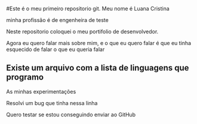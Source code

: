 #Este é o meu primeiro repositorio git.
Meu nome é Luana Cristina

minha profissão é de engenheira de teste

Neste repositorio coloquei o meu portifolio de desenvolvedor.

Agora eu quero falar mais sobre mim, e o que eu quero falar é que 
eu tinha esquecido de falar o que eu queria falar

## Existe um arquivo com a lista de linguagens que programo

As minhas experimentações 

Resolvi um bug que tinha nessa linha

Quero testar se estou conseguindo enviar ao GitHub